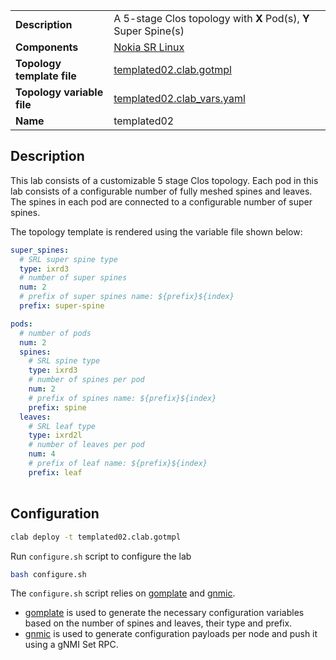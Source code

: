 |                            |                                                                 |
| -------------------------- | --------------------------------------------------------------- |
| **Description**            | A 5-stage Clos topology with **X** Pod(s), **Y** Super Spine(s) |
| **Components**             | [Nokia SR Linux][srl]                                           |
| **Topology template file** | [templated02.clab.gotmpl][topofile]                             |
| **Topology variable file** | [templated02.clab_vars.yaml][topovarfile]                       |
| **Name**                   | templated02                                                     |

## Description

This lab consists of a customizable 5 stage Clos topology.
Each pod in this lab consists of a configurable number of fully meshed spines and leaves.
The spines in each pod are connected to a configurable number of super spines.

The topology template is rendered using the variable file shown below:

```yaml
super_spines:
  # SRL super spine type
  type: ixrd3
  # number of super spines
  num: 2
  # prefix of super spines name: ${prefix}${index}
  prefix: super-spine

pods:
  # number of pods
  num: 2
  spines:
    # SRL spine type
    type: ixrd3
    # number of spines per pod
    num: 2
    # prefix of spines name: ${prefix}${index}
    prefix: spine
  leaves:
    # SRL leaf type
    type: ixrd2l
    # number of leaves per pod
    num: 4
    # prefix of leaf name: ${prefix}${index}
    prefix: leaf

```

<div class="mxgraph" style="max-width:100%;border:1px solid transparent;margin:0 auto; display:block;" data-mxgraph="{&quot;page&quot;:1,&quot;zoom&quot;:1.5,&quot;highlight&quot;:&quot;#0000ff&quot;,&quot;nav&quot;:true,&quot;check-visible-state&quot;:true,&quot;resize&quot;:true,&quot;url&quot;:&quot;https://raw.githubusercontent.com/srl-labs/containerlab/diagrams/clab-lab-examples-templated.drawio&quot;}"></div>

## Configuration

```bash
clab deploy -t templated02.clab.gotmpl
```

Run `configure.sh` script to configure the lab

```bash
bash configure.sh
```

The `configure.sh` script relies on [gomplate](https://docs.gomplate.ca) and [gnmic](https://gnmic.openconfig.dev).

- [gomplate](https://docs.gomplate.ca) is used to generate the necessary configuration variables based on the number of spines and leaves, their type and prefix.
- [gnmic](https://gnmic.openconfig.dev) is used to generate configuration payloads per node and push it using a gNMI Set RPC.

[srl]: https://www.nokia.com/networks/products/service-router-linux-NOS/
[topofile]: https://github.com/srl-labs/containerlab/tree/main/lab-examples/templated01/templated01.clab.gotmpl
[topovarfile]: https://github.com/srl-labs/containerlab/tree/main/lab-examples/templated01/templated01.clab_vars.yaml

<script type="text/javascript" src="https://viewer.diagrams.net/js/viewer-static.min.js" async></script>
